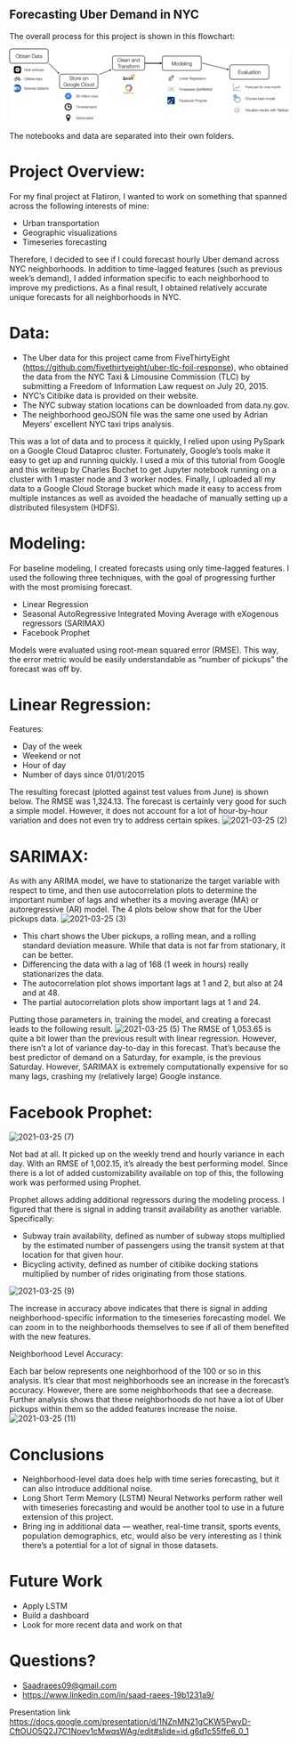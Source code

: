 ## Forecasting Uber Demand in NYC


The overall process for this project is shown in this flowchart:  

![](flowchart.png)

The notebooks and data are separated into their own folders. 

# Project Overview:
For my final project at Flatiron, I wanted to work on something that spanned across the following interests of mine:
- Urban transportation
- Geographic visualizations
- Timeseries forecasting

Therefore, I decided to see if I could forecast hourly Uber demand across NYC neighborhoods. In addition to time-lagged features (such as previous week’s demand), I added information specific to each neighborhood to improve my predictions. As a final result, I obtained relatively accurate unique forecasts for all neighborhoods in NYC.

# Data:
- The Uber data for this project came from FiveThirtyEight (https://github.com/fivethirtyeight/uber-tlc-foil-response), who obtained the data from the NYC Taxi & Limousine Commission (TLC) by submitting a Freedom of Information Law request on July 20, 2015.
- NYC’s Citibike data is provided on their website.
- The NYC subway station locations can be downloaded from data.ny.gov.
- The neighborhood geoJSON file was the same one used by Adrian Meyers’ excellent NYC taxi trips analysis.

This was a lot of data and to process it quickly, I relied upon using PySpark on a Google Cloud Dataproc cluster. Fortunately, Google’s tools make it easy to get up and running quickly.
I used a mix of this tutorial from Google and this writeup by 
Charles Bochet
 to get Jupyter notebook running on a cluster with 1 master node and 3 worker nodes.
Finally, I uploaded all my data to a Google Cloud Storage bucket which made it easy to access from multiple instances as well as avoided the headache of manually setting up a distributed filesystem (HDFS).

# Modeling:
For baseline modeling, I created forecasts using only time-lagged features. I used the following three techniques, with the goal of progressing further with the most promising forecast.
- Linear Regression
- Seasonal AutoRegressive Integrated Moving Average with eXogenous regressors (SARIMAX)
- Facebook Prophet

Models were evaluated using root-mean squared error (RMSE). This way, the error metric would be easily understandable as “number of pickups” the forecast was off by.


# Linear Regression:
Features:
- Day of the week
- Weekend or not
- Hour of day
- Number of days since 01/01/2015

The resulting forecast (plotted against test values from June) is shown below. The RMSE was 1,324.13. The forecast is certainly very good for such a simple model. However, it does not account for a lot of hour-by-hour variation and does not even try to address certain spikes.
![2021-03-25 (2)](https://user-images.githubusercontent.com/64773443/112430876-1f117700-8d15-11eb-8abd-1fc6f99b9b21.png)

# SARIMAX:
As with any ARIMA model, we have to stationarize the target variable with respect to time, and then use autocorrelation plots to determine the important number of lags and whether its a moving average (MA) or autoregressive (AR) model. The 4 plots below show that for the Uber pickups data.
![2021-03-25 (3)](https://user-images.githubusercontent.com/64773443/112431199-947d4780-8d15-11eb-8152-9025a13b7bbd.png)

- This chart shows the Uber pickups, a rolling mean, and a rolling standard deviation measure. While that data is not far from stationary, it can be better.
- Differencing the data with a lag of 168 (1 week in hours) really stationarizes the data.
- The autocorrelation plot shows important lags at 1 and 2, but also at 24 and at 48.
- The partial autocorrelation plots show important lags at 1 and 24.

Putting those parameters in, training the model, and creating a forecast leads to the following result.
![2021-03-25 (5)](https://user-images.githubusercontent.com/64773443/112431892-795f0780-8d16-11eb-8951-197ff39edd22.png)
The RMSE of 1,053.65 is quite a bit lower than the previous result with linear regression. However, there isn’t a lot of variance day-to-day in this forecast. That’s because the best predictor of demand on a Saturday, for example, is the previous Saturday. However, SARIMAX is extremely computationally expensive for so many lags, crashing my (relatively large) Google instance.

# Facebook Prophet:

![2021-03-25 (7)](https://user-images.githubusercontent.com/64773443/112433827-2f2b5580-8d19-11eb-86d2-fa6b86db6b42.png)

Not bad at all. It picked up on the weekly trend and hourly variance in each day. With an RMSE of 1,002.15, it’s already the best performing model. Since there is a lot of added customizability available on top of this, the following work was performed using Prophet.

Prophet allows adding additional regressors during the modeling process. I figured that there is signal in adding transit availability as another variable. Specifically:
- Subway train availability, defined as number of subway stops multiplied by the estimated number of passengers using the transit system at that location for that given hour.
- Bicycling activity, defined as number of citibike docking stations multiplied by number of rides originating from those stations.

![2021-03-25 (9)](https://user-images.githubusercontent.com/64773443/112434182-a52fbc80-8d19-11eb-9c32-4b12ae2c6847.png)

The increase in accuracy above indicates that there is signal in adding neighborhood-specific information to the timeseries forecasting model. We can zoom in to the neighborhoods themselves to see if all of them benefited with the new features.

Neighborhood Level Accuracy:

Each bar below represents one neighborhood of the 100 or so in this analysis. It’s clear that most neighborhoods see an increase in the forecast’s accuracy. However, there are some neighborhoods that see a decrease. Further analysis shows that these neighborhoods do not have a lot of Uber pickups within them so the added features increase the noise.
![2021-03-25 (11)](https://user-images.githubusercontent.com/64773443/112434660-37d05b80-8d1a-11eb-95d1-242f17365909.png)

# Conclusions
- Neighborhood-level data does help with time series forecasting, but it can also introduce additional noise.
- Long Short Term Memory (LSTM) Neural Networks perform rather well with timeseries forecasting and would be another tool to use in a future extension of this project.
- Bring ing in additional data — weather, real-time transit, sports events, population demographics, etc, would also be very interesting as I think there’s a potential for a lot of signal in those datasets.

# Future Work
- Apply LSTM
- Build a dashboard
- Look for more recent data and work on that

# Questions?
- Saadraees09@gmail.com
- https://www.linkedin.com/in/saad-raees-19b1231a9/

Presentation link https://docs.google.com/presentation/d/1NZnMN21gCKW5PwyD-CftOUO5Q2J7C1Noev1cMwqsWAg/edit#slide=id.g6d1c55ffe6_0_1







